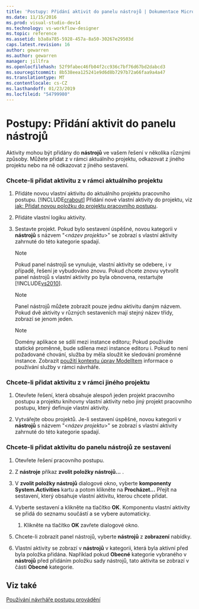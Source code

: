 ```yaml
---
title: 'Postupy: Přidání aktivit do panelu nástrojů | Dokumentace Microsoftu'
ms.date: 11/15/2016
ms.prod: visual-studio-dev14
ms.technology: vs-workflow-designer
ms.topic: reference
ms.assetid: b3a8a785-5928-457a-8a50-30267e29503d
caps.latest.revision: 16
author: gewarren
ms.author: gewarren
manager: jillfra
ms.openlocfilehash: 52f9fabec46fb04f2cc936c7bf76d67bd2dabcd3
ms.sourcegitcommit: 8b538eea125241e9d6d8b7297b72a66faa9a4a47
ms.translationtype: MT
ms.contentlocale: cs-CZ
ms.lasthandoff: 01/23/2019
ms.locfileid: "54799980"
---
```

# <a name="how-to-add-activities-to-the-toolbox"></a>Postupy: Přidání aktivit do panelu nástrojů
Aktivity mohou být přidány do **nástrojů** ve vašem řešení v několika různými způsoby. Můžete přidat z v rámci aktuálního projektu, odkazovat z jiného projektu nebo na ně odkazovat z jiného sestavení.  
  
### <a name="to-add-an-activity-from-within-your-current-project"></a>Chcete-li přidat aktivitu z v rámci aktuálního projektu  
  
1.  Přidáte novou vlastní aktivitu do aktuálního projektu pracovního postupu. [!INCLUDE[crabout](../includes/crabout-md.md)] Přidání nové vlastní aktivity do projektu, viz [jak: Přidat novou položku do projektu pracovního postupu](../workflow-designer/how-to-add-a-new-item-to-a-workflow-project.md).  
  
2.  Přidáte vlastní logiku aktivity.  
  
3.  Sestavte projekt. Pokud bylo sestavení úspěšné, novou kategorii v **nástrojů** s názvem "\<*název projektu*>" se zobrazí s vlastní aktivity zahrnuté do této kategorie spadají.  
  
    > [!NOTE]
    >  Pokud panel nástrojů se vynuluje, vlastní aktivity se odebere, i v případě, řešení je vybudováno znovu. Pokud chcete znovu vytvořit panel nástrojů s vlastní aktivity po byla obnovena, restartujte [!INCLUDE[vs2010](../includes/vs2010-md.md)].  
  
    > [!NOTE]
    >  Panel nástrojů můžete zobrazit pouze jednu aktivitu daným názvem. Pokud dvě aktivity v různých sestaveních mají stejný název třídy, zobrazí se jenom jeden.  
  
    > [!NOTE]
    >  Domény aplikace se sdílí mezi instance editoru; Pokud používáte statické proměnné, bude sdílena mezi instance editoru i. Pokud to není požadované chování, služba by měla sloužit ke sledování proměnné instance. Zobrazit [použití kontextu úprav ModelItem](http://msdn.microsoft.com/library/7f9f1ea5-0147-4079-8eca-be94f00d3aa1) informace o používání služby v rámci návrháře.  
  
### <a name="to-add-an-activity-from-within-a-different-project"></a>Chcete-li přidat aktivitu z v rámci jiného projektu  
  
1.  Otevřete řešení, která obsahuje alespoň jeden projekt pracovního postupu a projektu knihovny vlastní aktivity nebo jiný projekt pracovního postupu, který definuje vlastní aktivity.  
  
2.  Vytvářejte obou projektů. Je-li sestavení úspěšné, novou kategorii v **nástrojů** s názvem "\<*název projektu*>" se zobrazí s vlastní aktivity zahrnuté do této kategorie spadají.  
  
### <a name="to-add-an-activity-to-the-toolbox-from-an-assembly"></a>Chcete-li přidat aktivitu do panelu nástrojů ze sestavení  
  
1.  Otevřete řešení pracovního postupu.  
  
2.  Z **nástroje** příkaz **zvolit položky nástrojů...** .  
  
3.  V **zvolit položky nástrojů** dialogové okno, vyberte **komponenty System.Activities** kartu a potom klikněte na **Procházet...** Přejít na sestavení, který obsahuje vlastní aktivitu, kterou chcete přidat.  
  
4.  Vyberte sestavení a klikněte na tlačítko **OK**. Komponentu vlastní aktivity se přidá do seznamu součástí a se vybere automaticky.  
  
    1.  Klikněte na tlačítko **OK** zavřete dialogové okno.  
  
5.  Chcete-li zobrazit panel nástrojů, vyberte **nástrojů** z **zobrazení** nabídky.  
  
6.  Vlastní aktivity se zobrazí v **nástrojů** v kategorii, která byla aktivní před byla položka přidána. Například pokud **Obecné** kategorie vybraného v **nástrojů** před přidáním položku sady nástrojů, tato aktivita se zobrazí v části **Obecné** kategorie.  
  
## <a name="see-also"></a>Viz také  
 [Používání návrháře postupu provádění](../workflow-designer/using-the-workflow-designer.md)